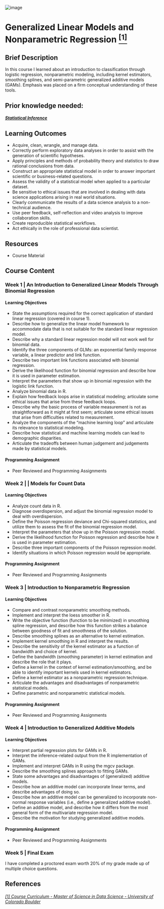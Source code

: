 ![image](https://github.com/laithrasheed/DTSA5304_Fundamentals_of_Data_Visualization/assets/124019127/031aa6ba-746d-459b-8eb0-3fdde64eac4b)

# Generalized Linear Models and Nonparametric Regression [<sup>[1]</sup>](#reference-1)				

## Brief Description

In this course I learned about an introduction to classification through logistic regression, nonparametric modeling, including kernel estimators, smoothing splines, and semi-parametric generalized additive models (GAMs). Emphasis was  placed on a firm conceptual understanding of these tools.

## Prior knowledge needed: 
##### [Statistical Inference](https://github.com/laithrasheed/MSDS_Program_Private/tree/main/Data%20Science%20Foundations/Statistical%20Inference)


## Learning Outcomes

- Acquire, clean, wrangle, and manage data.
- Correctly perform exploratory data analyses in order to assist with the generation of scientific hypotheses.
- Apply principles and methods of probability theory and statistics to draw rational conclusions from data.
- Construct an appropriate statistical model in order to answer important scientific or business-related questions.
- Assess the validity of a statistical model when applied to a particular dataset.
- Be sensitive to ethical issues that are involved in dealing with data science applications arising in real world situations.
- Clearly communicate the results of a data science analysis to a non-technical audience.
- Use peer feedback, self-reflection and video analysis to improve collaboration skills.
- Create reproducible statistical workflows.
- Act ethically in the role of professional data scientist.

## Resources

- Course Material

## Course Content

### Week 1   |  An Introduction to Generalized Linear Models Through Binomial Regression


#### Learning Objectives

- State the assumptions required for the correct application of standard linear regression (covered in course 1).
- Describe how to generalize the linear model framework to accommodate data that is not suitable for the standard linear regression model.
- Describe why a standard linear regression model will not work well for binomial data.
- Identify the three components of GLMs: an exponential family response variable, a linear predictor and link function.
- Describe two important link functions associated with binomial regression.
- Derive the likelihood function for binomial regression and describe how it is used in parameter estimation.
- Interpret the parameters that show up in binomial regression with the logistic link function.
- Analyze binomial data in R.
- Explain how feedback loops arise in statistical modeling; articulate some ethical issues that arise from these feedback loops.
- Describe why the basic process of variable measurement is not as straightforward as it might at first seem; articulate some ethical issues that arise from difficulties related to measurement.
- Analyze the components of the “machine learning loop” and articulate its relevance to statistical modeling.
- Describe how statistical and machine learning models can lead to demographic disparities.
- Articulate the tradeoffs between human judgement and judgements made by statistical models.

#### Programming Assignment

- Peer Reviewed and Programming Assignments

### Week 2 |  | Models for Count Data


#### Learning Objectives

- Analyze count data in R.
- Diagnose overdispersion, and adjust the binomial regression model to deal with overdispersion.
- Define the Poisson regression deviance and Chi-squared statistics, and utilize them to assess the fit of the binomial regression model.
- Interpret the parameters that show up in the Poisson regression model.
- Derive the likelihood function for Poisson regression and describe how it is used in parameter estimation.
- Describe three important components of the Poisson regression model.
- Identify situations in which Poisson regression would be appropriate.

#### Programming Assignment

- Peer Reviewed and Programming Assignments 

### Week 3   |  Introduction to Nonparametric Regression


#### Learning Objectives

- Compare and contrast nonparametric smoothing methods.
- Implement and interpret the loess smoother in R.
- Write the objective function (function to be minimized) in smoothing spline regression, and describe how this function strikes a balance between goodness of fit and smoothness of the solution.
- Describe smoothing splines as an alternative to kernel estimation.
- Implement kernel smoothing in R and interpret the results.
- Describe the sensitivity of the kernel estimator as a function of bandwidth and choice of kernel.
- Define the bandwidth (smoothing parameter) in kernel estimation and describe the role that it plays.
- Define a kernel in the context of kernel estimation/smoothing, and be able to identify important kernels used in kernel estimators.
- Define a kernel estimator as a nonparametric regression technique.
- Articulate the advantages and disadvantages of nonparametric statistical models.
- Define parametric and nonparametric statistical models.

#### Programming Assignment

-  Peer Reviewed and Programming Assignments  

### Week 4 |  Introduction to Generalized Additive Models


#### Learning Objectives

- Interpret partial regression plots for GAMs in R.
- Interpret the inference-related output from the R implementation of GAMs.
- Implement and interpret GAMs in R using the mgcv package.
- Describe the smoothing splines approach to fitting GAMs.
- State some advantages and disadvantages of (generalized) additive models.
- Describe how an additive model can incorporate linear terms, and describe advantages of doing so.
- Describe how an additive model can be generalized to incorporate non-normal response variables (i.e., define a generalized additive model).
- Define an additive model, and describe how it differs from the most general form of the multivariate regression model.
- Describe the motivation for studying generalized additive models.

#### Programming Assignment

-  Peer Reviewed and Programming Assignments   


### Week 5 |  Final Exam

I have completed a proctored exam worth 20% of my grade made up of multiple choice questions.



## References
###### <a name="reference-1"></a>[[1] Course Curriculum - Master of Science in Data Science - University of Colorado Boulder](https://www.colorado.edu/program/data-science/coursera/curriculum/dtsa5013)
